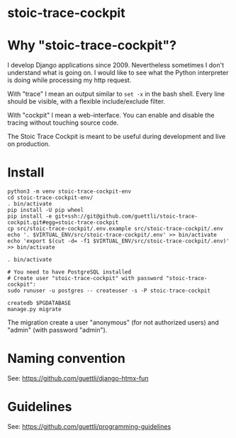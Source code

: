 # stoic-trace-cockpit

# Why "stoic-trace-cockpit"?

I develop Django applications since 2009. Nevertheless sometimes I don't understand what is going on.
I would like to see what the Python interpreter is doing while processing my http request.

With "trace" I mean an output similar to `set -x` in the bash shell. Every line should be visible,
with a flexible include/exclude filter.

With "cockpit" I mean a web-interface. You can enable and disable the tracing without touching source code.

The Stoic Trace Cockpit is meant to be useful during development and live on production.

# Install

```
python3 -m venv stoic-trace-cockpit-env
cd stoic-trace-cockpit-env/
. bin/activate
pip install -U pip wheel
pip install -e git+ssh://git@github.com/guettli/stoic-trace-cockpit.git#egg=stoic-trace-cockpit
cp src/stoic-trace-cockpit/.env.example src/stoic-trace-cockpit/.env
echo '. $VIRTUAL_ENV/src/stoic-trace-cockpit/.env' >> bin/activate
echo 'export $(cut -d= -f1 $VIRTUAL_ENV/src/stoic-trace-cockpit/.env)' >> bin/activate

. bin/activate

# You need to have PostgreSQL installed
# Create user "stoic-trace-cockpit" with password "stoic-trace-cockpit":
sudo runuser -u postgres -- createuser -s -P stoic-trace-cockpit

createdb $PGDATABASE
manage.py migrate
```

The migration create a user "anonymous" (for not authorized users) and "admin" (with password "admin").

# Naming convention

See: https://github.com/guettli/django-htmx-fun

# Guidelines

See: https://github.com/guettli/programming-guidelines

